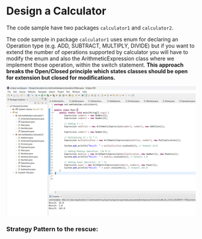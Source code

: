 # Design a Calculator

The code sample have two packages `calculator1` and `calculator2`.

The code sample in package `calculator1` uses enum for declaring an Operation type (e.g. ADD, SUBTRACT, MULTIPLY, DIVIDE) but if you want to extend the number of operations
supported by calculator you will have to modify the enum and also the ArithmeticExpression class where we implement those operation, within the switch statement.
**This approach breaks the Open/Closed principle which states classes should be open for extension but closed for modifications.**

!["Java Code for a Calculator Design"](calculator.png?raw=true)

### Strategy Pattern to the rescue:
